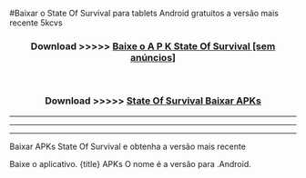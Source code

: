 #Baixar o State Of Survival   para tablets Android gratuitos a versão mais recente 5kcvs


<div align="center">
<h3>Download >>>>> <a href="https://pt-web.web.app/?pt= State Of Survival ">Baixe o A P K State Of Survival  [sem anúncios]</a></h3><br>

<h3>Download >>>>> <a href="https://pt-web.web.app/?pt= State Of Survival ">State Of Survival  Baixar APKs</a></h3>
</div>

----------------------------------------------------------

----------------------------------------------------------

----------------------------------------------------------

Baixar APKs State Of Survival  e obtenha a versão mais recente

Baixe o aplicativo. {title} APKs O nome é a versão para .Android.



